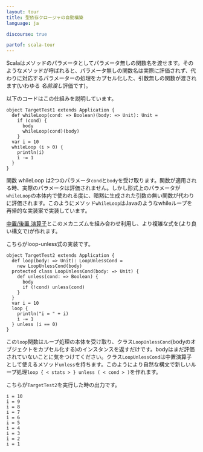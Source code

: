 ```yaml
---
layout: tour
title: 型依存クロージャの自動構築
language: ja

discourse: true

partof: scala-tour
---
```


Scalaはメソッドのパラメータとしてパラメータ無しの関数名を渡せます。そのようなメソッドが呼ばれると、パラメータ無しの関数名は実際に評価されず、代わりに対応するパラメーターの処理をカプセル化した、引数無しの関数が渡されます(いわゆる *名前渡し*評価です)。

以下のコードはこの仕組みを説明しています。

    object TargetTest1 extends Application {
      def whileLoop(cond: => Boolean)(body: => Unit): Unit =
        if (cond) {
          body
          whileLoop(cond)(body)
        }
      var i = 10
      whileLoop (i > 0) {
        println(i)
        i -= 1
      }
    }

関数 whileLoop は2つのパラメータ`cond`と`body`を受け取ります。関数が適用される時、実際のパラメータは評価されません。しかし形式上のパラメータが`whileLoop`の本体内で使われる度に、暗黙に生成された引数の無い関数が代わりに評価されます。このようにメソッド`whileLoop`はJavaのようなwhileループを再帰的な実装案で実装しています。

[中置/後置 演算子](operators.html)とこのメカニズムを組み合わせ利用し、より複雑な式を(より良い構文で)が作れます。

こちらがloop-unless式の実装です。

    object TargetTest2 extends Application {
      def loop(body: => Unit): LoopUnlessCond =
        new LoopUnlessCond(body)
      protected class LoopUnlessCond(body: => Unit) {
        def unless(cond: => Boolean) {
          body
          if (!cond) unless(cond)
        }
      }
      var i = 10
      loop {
        println("i = " + i)
        i -= 1
      } unless (i == 0)
    }
この`loop`関数はループ処理の本体を受け取り、クラス`LoopUnlessCond`(bodyのオブジェクトをカプセル化する)のインスタンスを返すだけです。bodyはまだ評価されていないことに気をつけてください。クラス`LoopUnlessCond`は中置演算子として使えるメソッド`unless`を持ちます。このようにより自然な構文で新しいループ処理`loop { < stats > } unless ( < cond > )`を作れます。

こちらが`TargetTest2`を実行した時の出力です。

    i = 10
    i = 9
    i = 8
    i = 7
    i = 6
    i = 5
    i = 4
    i = 3
    i = 2
    i = 1

